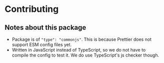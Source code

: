 # Contributing

## Notes about this package

- Package is of `"type": "commonjs"`. This is because Prettier does not support ESM config files yet.
- Written in JavaScript instead of TypeScript, so we do not have to compile the config to test it. We do use TypeScript's js checker though.

